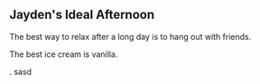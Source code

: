 ## Jayden's Ideal Afternoon

The best way to relax after a long day is to hang out with friends.

The best ice cream is vanilla.


. sasd
